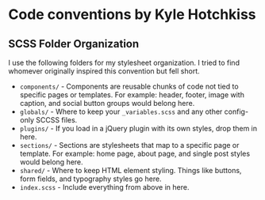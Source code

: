 # Code conventions by Kyle Hotchkiss

## SCSS Folder Organization

I use the following folders for my stylesheet organization. I tried to find whomever originally inspired this convention but fell short.

* `components/` - Components are reusable chunks of code not tied to specific pages or templates. For example: header, footer, image with caption, and social button groups would belong here.
* `globals/` - Where to keep your `_variables.scss` and any other config-only SCCSS files.
* `plugins/` - If you load in a jQuery plugin with its own styles, drop them in here.
* `sections/` - Sections are stylesheets that map to a specific page or template. For example: home page, about page, and single post styles would belong here.
* `shared/` - Where to keep HTML element styling. Things like buttons, form fields, and typography styles go here. 
* `index.scss` - Include everything from above in here.
